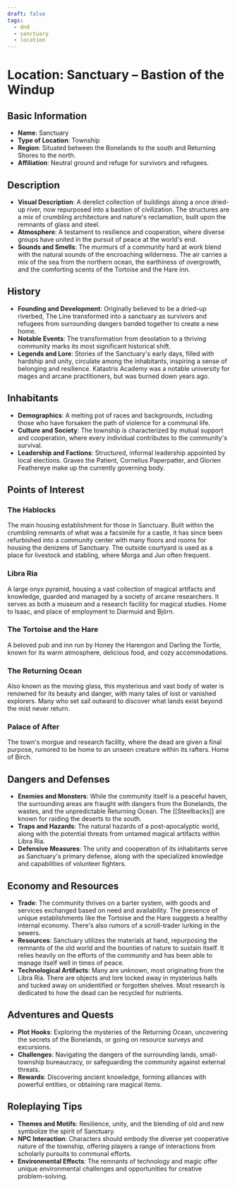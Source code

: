 ```yaml
---
draft: false
tags:
  - dnd
  - sanctuary
  - location
---
```

# Location:  Sanctuary – Bastion of the Windup

## Basic Information
- **Name**: Sanctuary
- **Type of Location**: Township
- **Region**: Situated between the Bonelands to the south and Returning Shores to the north.
- **Affiliation**: Neutral ground and refuge for survivors and refugees.

## Description
- **Visual Description**: A derelict collection of buildings along a once dried-up river, now repurposed into a bastion of civilization. The structures are a mix of crumbling architecture and nature's reclamation, built upon the remnants of glass and steel.
- **Atmosphere**: A testament to resilience and cooperation, where diverse groups have united in the pursuit of peace at the world's end.
- **Sounds and Smells**: The murmurs of a community hard at work blend with the natural sounds of the encroaching wilderness. The air carries a mix of the sea from the northern ocean, the earthiness of overgrowth, and the comforting scents of the Tortoise and the Hare inn.

## History
- **Founding and Development**: Originally believed to be a dried-up riverbed, The Line transformed into a sanctuary as survivors and refugees from surrounding dangers banded together to create a new home.
- **Notable Events**: The transformation from desolation to a thriving community marks its most significant historical shift.
- **Legends and Lore**: Stories of the Sanctuary's early days, filled with hardship and unity, circulate among the inhabitants, inspiring a sense of belonging and resilience. Katastris Academy was a notable university for mages and arcane practitioners, but was burned down years ago.

## Inhabitants
- **Demographics**: A melting pot of races and backgrounds, including those who have forsaken the path of violence for a communal life.
- **Culture and Society**: The township is characterized by mutual support and cooperation, where every individual contributes to the community's survival.
- **Leadership and Factions**: Structured, informal leadership appointed by local elections. Graves the Patient, Cornelius Paperpatter, and Glorien Feathereye make up the currently governing body.

## Points of Interest

### The Hablocks
The main housing establishment for those in Sanctuary. Built within the crumbling remnants of what was a facsimile for a castle, it has since been refurbished into a community center with many floors and rooms for housing the denizens of Sanctuary. The outside courtyard is used as a place for livestock and stabling, where Morga and Jun often frequent.

### Libra Ria
A large onyx pyramid, housing a vast collection of magical artifacts and knowledge, guarded and managed by a society of arcane researchers. It serves as both a museum and a research facility for magical studies. Home to Isaac, and place of employment to Diarmuid and Björn.

### The Tortoise and the Hare
A beloved pub and inn run by Honey the Harengon and Darling the Tortle, known for its warm atmosphere, delicious food, and cozy accommodations.

### The Returning Ocean
Also known as the moving glass, this mysterious and vast body of water is renowned for its beauty and danger, with many tales of lost or vanished explorers. Many who set sail outward to discover what lands exist beyond the mist never return.

### Palace of After
The town's morgue and research facility, where the dead are given a final purpose, rumored to be home to an unseen creature within its rafters. Home of Birch.

## Dangers and Defenses
- **Enemies and Monsters**: While the community itself is a peaceful haven, the surrounding areas are fraught with dangers from the Bonelands, the wastes, and the unpredictable Returning Ocean. The [[Steelbacks]] are known for raiding the deserts to the south.
- **Traps and Hazards**: The natural hazards of a post-apocalyptic world, along with the potential threats from untamed magical artifacts within Libra Ria.
- **Defensive Measures**: The unity and cooperation of its inhabitants serve as Sanctuary's primary defense, along with the specialized knowledge and capabilities of volunteer fighters.

## Economy and Resources
- **Trade**: The community thrives on a barter system, with goods and services exchanged based on need and availability. The presence of unique establishments like the Tortoise and the Hare suggests a healthy internal economy. There's also rumors of a scroll-trader lurking in the sewers.
- **Resources**: Sanctuary utilizes the materials at hand, repurposing the remnants of the old world and the bounties of nature to sustain itself. It relies heavily on the efforts of the community and has been able to manage itself well in times of peace.
- **Technological Artifacts**: Many are unknown, most originating from the Libra Ria. There are objects and lore locked away in mysterious halls and tucked away on unidentified or forgotten shelves. Most research is dedicated to how the dead can be recycled for nutrients.

## Adventures and Quests
- **Plot Hooks**: Exploring the mysteries of the Returning Ocean, uncovering the secrets of the Bonelands, or going on resource surveys and excursions.
- **Challenges**: Navigating the dangers of the surrounding lands, small-township bureaucracy, or safeguarding the community against external threats.
- **Rewards**: Discovering ancient knowledge, forming alliances with powerful entities, or obtaining rare magical items.

## Roleplaying Tips
- **Themes and Motifs**: Resilience, unity, and the blending of old and new symbolize the spirit of Sanctuary.
- **NPC Interaction**: Characters should embody the diverse yet cooperative nature of the township, offering players a range of interactions from scholarly pursuits to communal efforts.
- **Environmental Effects**: The remnants of technology and magic offer unique environmental challenges and opportunities for creative problem-solving.
